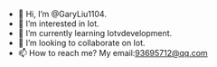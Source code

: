 - 👋 Hi, I’m @GaryLiu1104.
- 👀 I’m interested in Iot.
- 🌱 I’m currently learning Iotvdevelopment.
- 💞️ I’m looking to collaborate on Iot.
- 📫 How to reach me? My email:93695712@qq.com

<!---
GaryLiu1104/GaryLiu1104 is a ✨ special ✨ repository because its `README.md` (this file) appears on your GitHub profile.
You can click the Preview link to take a look at your changes.
--->
